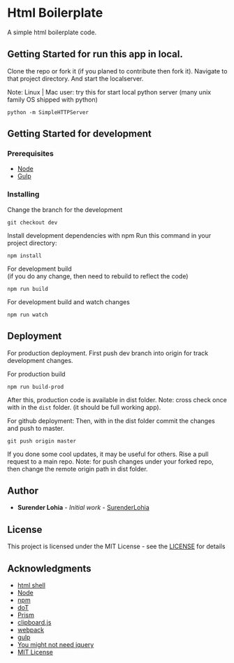 # Html Boilerplate

A simple html boilerplate code.

## Getting Started for run this app in local.

Clone the repo or fork it (if you planed to contribute then fork it). Navigate to that project directory. And start the localserver.

Note: Linux | Mac user: try this for start local python server (many unix family OS shipped with python)
```
python -m SimpleHTTPServer
```

## Getting Started for development

### Prerequisites

* [Node](https://nodejs.org/)
* [Gulp](http://gulpjs.com/)


### Installing

Change the branch for the development

```
git checkout dev
```

Install development dependencies with npm
Run this command in your project directory:

```
npm install
```

For development build  
(if you do any change, then need to rebuild to reflect the code)

```
npm run build
```

For development build and watch changes

```
npm run watch
```


## Deployment

For production deployment.
First push dev branch into origin for track development changes.

For production build

```
npm run build-prod
```

After this, production code is available in dist folder.
Note: cross check once with in the `dist` folder. (it should be full working app).

For github deployment:
Then, with in the dist folder commit the changes and push to master.

```
git push origin master
```

If you done some cool updates, it may be useful for others. Rise a pull request to a main repo.
Note: for push changes under your forked repo, then change the remote origin path in dist folder.


## Author

* **Surender Lohia** - *Initial work* - [SurenderLohia](https://github.com/SurenderLohia)

## License

This project is licensed under the MIT License - see the [LICENSE](https://surender.mit-license.org/) for details

## Acknowledgments

* [html shell](http://htmlshell.com/)
* [Node](https://nodejs.org)
* [npm](https://www.npmjs.com/)
* [doT](http://olado.github.io/doT/)
* [Prism](http://prismjs.com/)
* [clipboard.js](https://clipboardjs.com/)
* [webpack](https://webpack.js.org/)
* [gulp](http://gulpjs.com/)
* [You might not need jquery](http://youmightnotneedjquery.com/)
* [MIT License](https://mit-license.org/)
